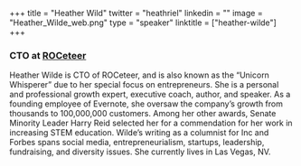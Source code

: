 +++
title = "Heather Wild"
twitter = "heathriel"
linkedin = ""
image = "Heather_Wilde_web.png"
type = "speaker"
linktitle = ["heather-wilde"]
+++

<h3>CTO at <a href="https://roceteer.com/" target ="_blank">ROCeteer</a></h3>

<p>Heather Wilde is CTO of ROCeteer, and is also known as the “Unicorn Whisperer” due to her special focus on entrepreneurs. She is a personal and professional growth expert, executive coach, author, and speaker. As a founding employee of Evernote, she oversaw the company’s growth from thousands to 100,000,000 customers. Among her other awards, Senate Minority Leader Harry Reid selected her for a commendation for her work in increasing STEM education. Wilde’s writing as a columnist for Inc and Forbes spans social media, entrepreneurialism, startups, leadership, fundraising, and diversity issues. She currently lives in Las Vegas, NV.</p>

<!-- Facebook Pixel Code -->
<script>
 !function(f,b,e,v,n,t,s)
 {if(f.fbq)return;n=f.fbq=function(){n.callMethod?
 n.callMethod.apply(n,arguments):n.queue.push(arguments)};
 if(!f._fbq)f._fbq=n;n.push=n;n.loaded=!0;n.version='2.0';
 n.queue=[];t=b.createElement(e);t.async=!0;
 t.src=v;s=b.getElementsByTagName(e)[0];
 s.parentNode.insertBefore(t,s)}(window, document,'script',
 'https://connect.facebook.net/en_US/fbevents.js');
 fbq('init', '627303307635674');
 fbq('track', 'PageView');
</script>
<noscript><img height="1" width="1" style="display:none"
 src="https://www.facebook.com/tr?id=627303307635674&ev=PageView&noscript=1"
/></noscript>
<!-- End Facebook Pixel Code -->